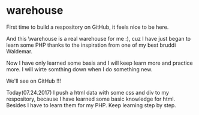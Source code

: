 # warehouse

First time to build a respository on GitHub, it feels nice to be here.



And this \warehouse is a real warehouse for me :), cuz I have just began to learn some PHP thanks to the inspiration from one of my best bruddi Waldemar.



Now I have only learned some basis and I will keep learn more and practice more. I will wirte somthing down when I do something new.



We'll see on GitHub !!!



Today(07.24.2017) I push a html data with some css and div to my respository, because I have learned some basic knowledge for html. Besides I have to learn them for my PHP. Keep learning step by step.
